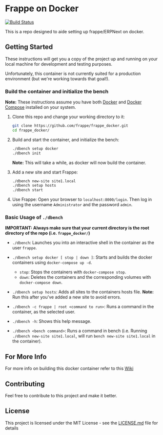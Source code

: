 # Frappe on Docker

[![Build Status](https://travis-ci.com/frappe/frappe_docker.svg)](https://travis-ci.com/frappe/frappe_docker)

This is a repo designed to aide setting up frappe/ERPNext on docker.

## Getting Started

These instructions will get you a copy of the project up and running on your local machine for development and testing purposes.

Unfortunately, this container is not currently suited for a production environment (but we're working towards that goal!).

### Build the container and initialize the bench

**Note:** These instructions assume you have both  [Docker](https://docs.docker.com/engine/installation)  and [Docker Compose](https://docs.docker.com/compose/install/) installed on your system.

1. Clone this repo and change your working directory to it:

    ```bash
    git clone https://github.com/frappe/frappe_docker.git
    cd frappe_docker/
    ```

2. Build and start the container, and initialize the bench:

    ```bash
    ./dbench setup docker
    ./dbench init
    ```

    **Note:** This will take a while, as docker will now build the container.

3. Add a new site and start Frappe:

    ```bash
    ./dbench new-site site1.local
    ./dbench setup hosts
    ./dbench start
    ```

4. Use Frappe:
    Open your browser to `localhost:8000/login`. Then log in using the username `Administrator` and the password `admin`.

### Basic Usage of `./dbench`

**IMPORTANT: Always make sure that your current directory is the root directory of the repo (i.e. `frappe_docker/`)**

- `./dbench`: Launches you into an interactive shell in the container as the user `frappe`.

- `./dbench setup docker [ stop | down ]`: Starts and builds the docker containers using `docker-compose up -d`.
  - `stop`: Stops the containers with `docker-compose stop`.
  - `down`: Deletes the containers and the corresponding volumes with `docker-compose down`.

- `./dbench setup hosts`: Adds all sites to the containers hosts file.
  **Note:** Run this after you've added a new site to avoid errors.

- `./dbench -c frappe | root <command to run>`: Runs a command in the container, as the selected user.

- `./dbench -h`: Shows this help message.

- `./dbench <bench command>`: Runs a command in bench (i.e. Running `./dbench new-site site1.local`, will run `bench new-site site1.local` in the container).

## For More Info

For more info on building this docker container refer to this [Wiki](https://github.com/frappe/frappe_docker/wiki/Hitchhiker's-guide-to-building-this-frappe_docker-image)

## Contributing

Feel free to contribute to this project and make it better.

## License

This project is licensed under the MIT License - see the [LICENSE.md](LICENSE.md) file for details
